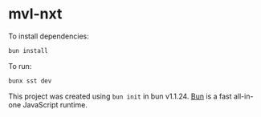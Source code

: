 # mvl-nxt

To install dependencies:

```bash
bun install
```

To run:

```bash
bunx sst dev
```

This project was created using `bun init` in bun v1.1.24. [Bun](https://bun.sh) is a fast all-in-one JavaScript runtime.
